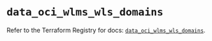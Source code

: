 # `data_oci_wlms_wls_domains`

Refer to the Terraform Registry for docs: [`data_oci_wlms_wls_domains`](https://registry.terraform.io/providers/oracle/oci/7.19.0/docs/data-sources/wlms_wls_domains).
